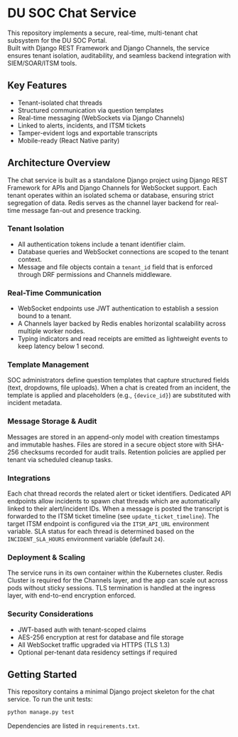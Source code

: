# DU SOC Chat Service

This repository implements a secure, real-time, multi-tenant chat subsystem for the DU SOC Portal.  
Built with Django REST Framework and Django Channels, the service ensures tenant isolation, auditability, and seamless backend integration with SIEM/SOAR/ITSM tools.

## Key Features
- Tenant-isolated chat threads
- Structured communication via question templates
- Real-time messaging (WebSockets via Django Channels)
- Linked to alerts, incidents, and ITSM tickets
- Tamper-evident logs and exportable transcripts
- Mobile-ready (React Native parity)

## Architecture Overview
The chat service is built as a standalone Django project using Django REST Framework for APIs and Django Channels for WebSocket support. Each tenant operates within an isolated schema or database, ensuring strict segregation of data. Redis serves as the channel layer backend for real-time message fan-out and presence tracking.

### Tenant Isolation
- All authentication tokens include a tenant identifier claim.
- Database queries and WebSocket connections are scoped to the tenant context.
- Message and file objects contain a `tenant_id` field that is enforced through DRF permissions and Channels middleware.

### Real-Time Communication
- WebSocket endpoints use JWT authentication to establish a session bound to a tenant.
- A Channels layer backed by Redis enables horizontal scalability across multiple worker nodes.
- Typing indicators and read receipts are emitted as lightweight events to keep latency below 1 second.

### Template Management
SOC administrators define question templates that capture structured fields (text, dropdowns, file uploads). When a chat is created from an incident, the template is applied and placeholders (e.g., `{device_id}`) are substituted with incident metadata.

### Message Storage & Audit
Messages are stored in an append-only model with creation timestamps and immutable hashes. Files are stored in a secure object store with SHA-256 checksums recorded for audit trails. Retention policies are applied per tenant via scheduled cleanup tasks.

### Integrations
Each chat thread records the related alert or ticket identifiers. Dedicated API endpoints allow incidents to spawn chat threads which are automatically linked to their alert/incident IDs. When a message is posted the transcript is forwarded to the ITSM ticket timeline (see `update_ticket_timeline`).
The target ITSM endpoint is configured via the `ITSM_API_URL` environment variable.
SLA status for each thread is determined based on the `INCIDENT_SLA_HOURS` environment variable (default `24`).

### Deployment & Scaling
The service runs in its own container within the Kubernetes cluster. Redis Cluster is required for the Channels layer, and the app can scale out across pods without sticky sessions. TLS termination is handled at the ingress layer, with end-to-end encryption enforced.

### Security Considerations
- JWT-based auth with tenant-scoped claims
- AES-256 encryption at rest for database and file storage
- All WebSocket traffic upgraded via HTTPS (TLS 1.3)
- Optional per-tenant data residency settings if required


## Getting Started
This repository contains a minimal Django project skeleton for the chat service.
To run the unit tests:

```bash
python manage.py test
```

Dependencies are listed in `requirements.txt`.
